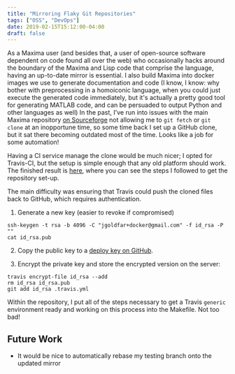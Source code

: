 ```yaml
---
title: "Mirroring Flaky Git Repositories"
tags: ["OSS", "DevOps"]
date: 2019-02-15T15:12:00-04:00
draft: false
---
```


As a Maxima user (and besides that, a user of open-source software dependent on code found all over the web) who occasionally hacks around the boundary of the Maxima and Lisp code that comprise the language, having an up-to-date mirror is essential.
I also build Maxima into docker images we use to generate documentation and code (I know, I know: why bother with preprocessing in a homoiconic language, when you could just execute the generated code immediately, but it's actually a pretty good tool for generating MATLAB code, and can be persuaded to output Python and other languages as well)
In the past, I've run into issues with the main Maxima repository [on Sourceforge](http://maxima.sourceforge.net/) not allowing me to `git fetch` or `git clone` at an inopportune time, so some time back I set up a GitHub clone, but it sat there becoming outdated most of the time.
Looks like a job for some automation!

Having a CI service manage the clone would be much nicer; I opted for Travis-CI, but the setup is simple enough that any old platform should work.
The finished result is [here](https://github.com/jgoldfar/Mirror-Maxima-Repo), where you can see the steps I followed to get the repository set-up.

The main difficulty was ensuring that Travis could push the cloned files back to GitHub, which requires authentication.


1) Generate a new key (easier to revoke if compromised)

```shell
ssh-keygen -t rsa -b 4096 -C "jgoldfar+docker@gmail.com" -f id_rsa -P ""
cat id_rsa.pub
```

2) Copy the public key to a [deploy key on GitHub](https://developer.github.com/v3/guides/managing-deploy-keys/#deploy-keys).

3) Encrypt the private key and store the encrypted version on the server:

```shell
travis encrypt-file id_rsa --add
rm id_rsa id_rsa.pub
git add id_rsa .travis.yml
```

Within the repository, I put all of the steps necessary to get a Travis `generic` environment ready and working on this process into the Makefile.
Not too bad!

## Future Work

* It would be nice to automatically rebase my testing branch onto the updated mirror
